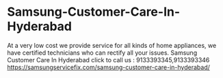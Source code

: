 # Samsung-Customer-Care-In-Hyderabad
At a very low cost we provide service for all kinds of home appliances, we have certified technicians who can rectify all your issues. Samsung Customer Care In Hyderabad  click to call us : 9133393345,9133393346 https://samsungservicefix.com/samsung-customer-care-in-hyderabad/
